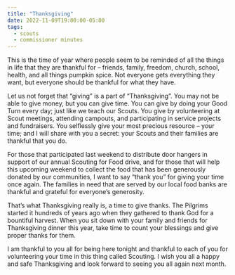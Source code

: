 ```yaml
---
title: "Thanksgiving"
date: 2022-11-09T19:00:00-05:00
tags:
  - scouts
  - commissioner minutes
---
```


This is the time of year where people seem to be reminded of all the things in life that they are thankful for – friends, family, freedom, church, school, health, and all things pumpkin spice. Not everyone gets everything they want, but everyone should be thankful for what they have.

Let us not forget that “giving” is a part of “Thanksgiving”. You may not be able to give money, but you can give time. You can give by doing your Good Turn every day; just like we teach our Scouts. You give by volunteering at Scout meetings, attending campouts, and participating in service projects and fundraisers. You selflessly give your most precious resource – your time; and I will share with you a secret: your Scouts and their families are thankful that you do.

For those that participated last weekend to distribute door hangers in support of our annual Scouting for Food drive, and for those that will help this upcoming weekend to collect the food that has been generously donated by our communities, I want to say “thank you” for giving your time once again. The families in need that are served by our local food banks are thankful and grateful for everyone’s generosity.

That’s what Thanksgiving really is, a time to give thanks. The Pilgrims started it hundreds of years ago when they gathered to thank God for a bountiful harvest. When you sit down with your family and friends for Thanksgiving dinner this year, take time to count your blessings and give proper thanks for them.

I am thankful to you all for being here tonight and thankful to each of you for volunteering your time in this thing called Scouting. I wish you all a happy and safe Thanksgiving and look forward to seeing you all again next month.
